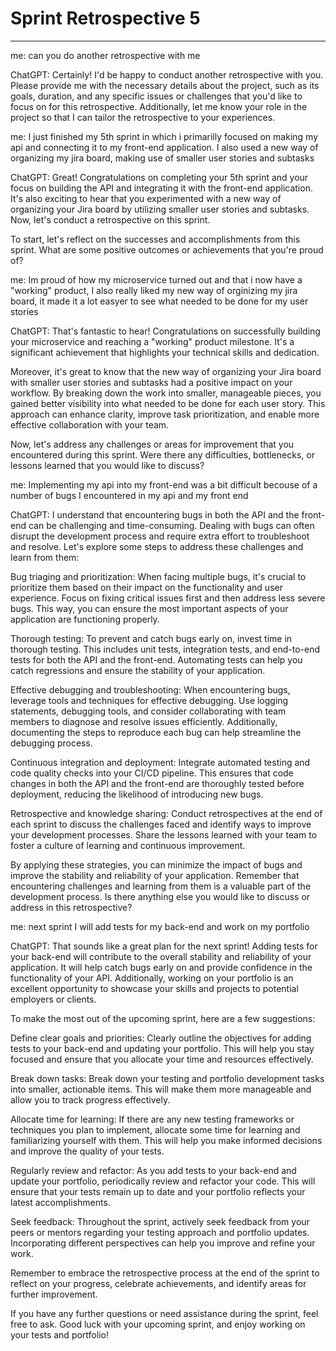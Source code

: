 # Sprint Retrospective 5
***

me: can you do another retrospective with me

ChatGPT: Certainly! I'd be happy to conduct another retrospective with you. Please provide me with the necessary details about the project, such as its goals, duration, and any specific issues or challenges that you'd like to focus on for this retrospective. Additionally, let me know your role in the project so that I can tailor the retrospective to your experiences.

me: I just finished my 5th sprint in which i primarilly focused on making my api and connecting it to my front-end application. I also used a new way of organizing my jira board, making use of smaller user stories and subtasks

ChatGPT: Great! Congratulations on completing your 5th sprint and your focus on building the API and integrating it with the front-end application. It's also exciting to hear that you experimented with a new way of organizing your Jira board by utilizing smaller user stories and subtasks. Now, let's conduct a retrospective on this sprint.

To start, let's reflect on the successes and accomplishments from this sprint. What are some positive outcomes or achievements that you're proud of?

me: Im proud of how my microservice turned out and that i now have a "working" product, I also really liked my new way of orginizing my jira board, it made it a lot easyer to see what needed to be done for my user stories 

ChatGPT: That's fantastic to hear! Congratulations on successfully building your microservice and reaching a "working" product milestone. It's a significant achievement that highlights your technical skills and dedication.

Moreover, it's great to know that the new way of organizing your Jira board with smaller user stories and subtasks had a positive impact on your workflow. By breaking down the work into smaller, manageable pieces, you gained better visibility into what needed to be done for each user story. This approach can enhance clarity, improve task prioritization, and enable more effective collaboration with your team.

Now, let's address any challenges or areas for improvement that you encountered during this sprint. Were there any difficulties, bottlenecks, or lessons learned that you would like to discuss?

me: Implementing my api into my front-end was a bit difficult becouse of a number of bugs I encountered in my api and my front end

ChatGPT: I understand that encountering bugs in both the API and the front-end can be challenging and time-consuming. Dealing with bugs can often disrupt the development process and require extra effort to troubleshoot and resolve. Let's explore some steps to address these challenges and learn from them:

   Bug triaging and prioritization: When facing multiple bugs, it's crucial to prioritize them based on their impact on the functionality and user experience. Focus on fixing critical issues first and then address less severe bugs. This way, you can ensure the most important aspects of your application are functioning properly.

   Thorough testing: To prevent and catch bugs early on, invest time in thorough testing. This includes unit tests, integration tests, and end-to-end tests for both the API and the front-end. Automating tests can help you catch regressions and ensure the stability of your application.

   Effective debugging and troubleshooting: When encountering bugs, leverage tools and techniques for effective debugging. Use logging statements, debugging tools, and consider collaborating with team members to diagnose and resolve issues efficiently. Additionally, documenting the steps to reproduce each bug can help streamline the debugging process.

   Continuous integration and deployment: Integrate automated testing and code quality checks into your CI/CD pipeline. This ensures that code changes in both the API and the front-end are thoroughly tested before deployment, reducing the likelihood of introducing new bugs.

   Retrospective and knowledge sharing: Conduct retrospectives at the end of each sprint to discuss the challenges faced and identify ways to improve your development processes. Share the lessons learned with your team to foster a culture of learning and continuous improvement.

By applying these strategies, you can minimize the impact of bugs and improve the stability and reliability of your application. Remember that encountering challenges and learning from them is a valuable part of the development process. Is there anything else you would like to discuss or address in this retrospective?

me: next sprint I will add tests for my back-end and work on my portfolio

ChatGPT: That sounds like a great plan for the next sprint! Adding tests for your back-end will contribute to the overall stability and reliability of your application. It will help catch bugs early on and provide confidence in the functionality of your API. Additionally, working on your portfolio is an excellent opportunity to showcase your skills and projects to potential employers or clients.

To make the most out of the upcoming sprint, here are a few suggestions:

   Define clear goals and priorities: Clearly outline the objectives for adding tests to your back-end and updating your portfolio. This will help you stay focused and ensure that you allocate your time and resources effectively.

   Break down tasks: Break down your testing and portfolio development tasks into smaller, actionable items. This will make them more manageable and allow you to track progress effectively.

   Allocate time for learning: If there are any new testing frameworks or techniques you plan to implement, allocate some time for learning and familiarizing yourself with them. This will help you make informed decisions and improve the quality of your tests.

   Regularly review and refactor: As you add tests to your back-end and update your portfolio, periodically review and refactor your code. This will ensure that your tests remain up to date and your portfolio reflects your latest accomplishments.

   Seek feedback: Throughout the sprint, actively seek feedback from your peers or mentors regarding your testing approach and portfolio updates. Incorporating different perspectives can help you improve and refine your work.

Remember to embrace the retrospective process at the end of the sprint to reflect on your progress, celebrate achievements, and identify areas for further improvement.

If you have any further questions or need assistance during the sprint, feel free to ask. Good luck with your upcoming sprint, and enjoy working on your tests and portfolio!
